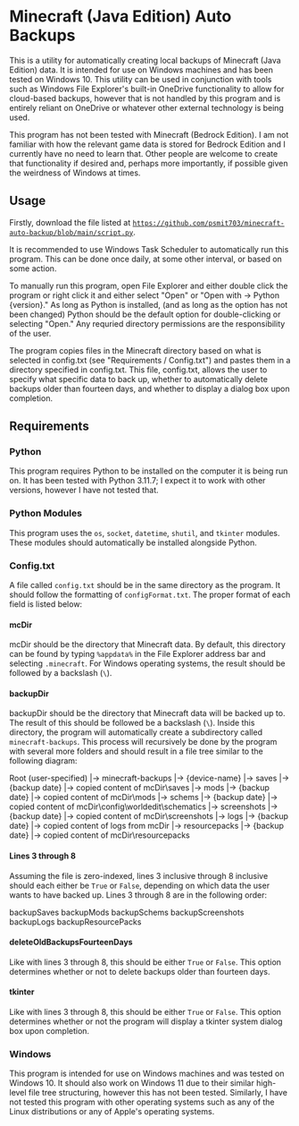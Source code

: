 # Minecraft (Java Edition) Auto Backups

This is a utility for automatically creating local backups of Minecraft (Java Edition) data. It is intended for use on Windows machines and has been tested on Windows 10. This utility can be used in conjunction with tools such as Windows File Explorer's built-in OneDrive functionality to allow for cloud-based backups, however that is not handled by this program and is entirely reliant on OneDrive or whatever other external technology is being used.

This program has not been tested with Minecraft (Bedrock Edition). I am not familiar with how the relevant game data is stored for Bedrock Edition and I currently have no need to learn that. Other people are welcome to create that functionality if desired and, perhaps more importantly, if possible given the weirdness of Windows at times.

## Usage

Firstly, download the file listed at <code>https://github.com/psmit703/minecraft-auto-backup/blob/main/script.py</code>.

It is recommended to use Windows Task Scheduler to automatically run this program. This can be done once daily, at some other interval, or based on some action.

To manually run this program, open File Explorer and either double click the program or right click it and either select "Open" or "Open with -> Python {version}." As long as Python is installed, (and as long as the option has not been changed) Python should be the default option for double-clicking or selecting "Open." Any requried directory permissions are the responsibility of the user.

The program copies files in the Minecraft directory based on what is selected in config.txt (see "Requirements / Config.txt") and pastes them in a directory specified in config.txt. This file, config.txt, allows the user to specify what specific data to back up, whether to automatically delete backups older than fourteen days, and whether to display a dialog box upon completion.

## Requirements

### Python

This program requires Python to be installed on the computer it is being run on. It has been tested with Python 3.11.7; I expect it to work with other versions, however I have not tested that.

### Python Modules

This program uses the <code>os</code>, <code>socket</code>, <code>datetime</code>, <code>shutil</code>, and <code>tkinter</code> modules. These modules should automatically be installed alongside Python.

### Config.txt

A file called <code>config.txt</code> should be in the same directory as the program. It should follow the formatting of <code>configFormat.txt</code>. The proper format of each field is listed below:

#### mcDir

mcDir should be the directory that Minecraft data. By default, this directory can be found by typing <code>%appdata%</code> in the File Explorer address bar and selecting <code>.minecraft</code>. For Windows operating systems, the result should be followed by a backslash (<code>\\</code>).

#### backupDir

backupDir should be the directory that Minecraft data will be backed up to. The result of this should be followed be a backslash (<code>\\</code>). Inside this directory, the program will automatically create a subdirectory called <code>minecraft-backups</code>. This process will recursively be done by the program with several more folders and should result in a file tree similar to the following diagram:

Root (user-specified)
|-> minecraft-backups
    |-> {device-name}
        |-> saves
            |-> {backup date}
                |-> copied content of mcDir\saves
        |-> mods
            |-> {backup date}
                |-> copied content of mcDir\mods
        |-> schems
            |-> {backup date}
                |-> copied content of mcDir\config\worldedit\schematics
        |-> screenshots
            |-> {backup date}
                |-> copied content of mcDir\screenshots
        |-> logs
            |-> {backup date}
                |-> copied content of logs from mcDir
        |-> resourcepacks
            |-> {backup date}
                |-> copied content of mcDir\resourcepacks

#### Lines 3 through 8

Assuming the file is zero-indexed, lines 3 inclusive through 8 inclusive should each either be <code>True</code> or <code>False</code>, depending on which data the user wants to have backed up. Lines 3 through 8 are in the following order:

backupSaves
backupMods
backupSchems
backupScreenshots
backupLogs
backupResourcePacks

#### deleteOldBackupsFourteenDays

Like with lines 3 through 8, this should be either <code>True</code> or <code>False</code>. This option determines whether or not to delete backups older than fourteen days.

#### tkinter

Like with lines 3 through 8, this should be either <code>True</code> or <code>False</code>. This option determines whether or not the program will display a tkinter system dialog box upon completion.

### Windows

This program is intended for use on Windows machines and was tested on Windows 10. It should also work on Windows 11 due to their similar high-level file tree structuring, however this has not been tested. Similarly, I have not tested this program with other operating systems such as any of the Linux distributions or any of Apple's operating systems.
